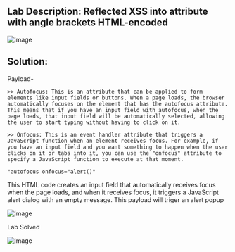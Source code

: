 ## Lab Description: Reflected XSS into attribute with angle brackets HTML-encoded

![image](https://github.com/jayshah17/PortSwiggerLabs/assets/76842630/e9c039c4-be53-4466-8493-3c8df080f10b)

## Solution: 

Payload-

    >> Autofocus: This is an attribute that can be applied to form elements like input fields or buttons. When a page loads, the browser automatically focuses on the element that has the autofocus attribute. This means that if you have an input field with autofocus, when the page loads, that input field will be automatically selected, allowing the user to start typing without having to click on it.

    >> Onfocus: This is an event handler attribute that triggers a JavaScript function when an element receives focus. For example, if you have an input field and you want something to happen when the user clicks on it or tabs into it, you can use the "onfocus" attribute to specify a JavaScript function to execute at that moment.

```
"autofocus onfocus="alert()"
```

This HTML code creates an input field that automatically receives focus when the page loads, and when it receives focus, it triggers a JavaScript alert dialog with an empty message. This payload will triger an alert popup

![image](https://github.com/jayshah17/PortSwiggerLabs/assets/76842630/7f67a2c7-fb16-432f-a449-3daf54dd613b)

Lab Solved 

![image](https://github.com/jayshah17/PortSwiggerLabs/assets/76842630/1c75c81a-a1c2-424c-8c91-066c3e37b101)
